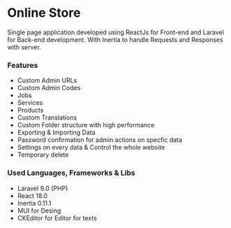 # Online Store
Single page application developed using ReactJs for Front-end and Laravel for Back-end development. With Inertia to handle Requests and Responses with server.

### Features
- Custom Admin URLs
- Custom Admin Codes
- Jobs
- Services
- Products
- Custom Translations
- Custom Folder structure with high performance
- Exporting & Importing Data
- Password confirmation for admin actions on specfic data
- Settings on every data & Control the whole website
- Temporary delete

### Used Languages, Frameworks & Libs
- Laravel 9.0 (PHP)
- React 18.0
- Inertia 0.11.1
- MUI for Desing
- CKEditor for Editor for texts
